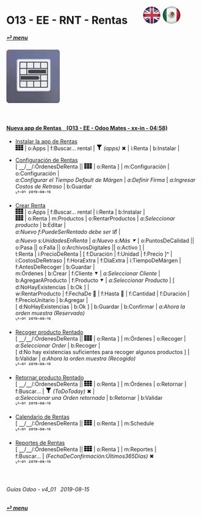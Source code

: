 # O13 - EE - RNT - Rentas &nbsp;&nbsp;&nbsp;&nbsp; [![en-uk](/doc/img/flg/en-uk-flg-btn-sml.png)](/en-uk/o13/ee/rnt/en-uk-o13-ee-rnt-rental-guides.md) [ ![es-mx](/doc/img/flg/es-mx-flg-btn-sml.png)](/es-mx/o13/ee/rnt/es-mx-o13-ee-rnt-rental-guides.md)
#### [_&#x23CE; menu_](/es-mx/o13/ee/es-mx-o13-ee-guides-menu.md "Regresar al menú de EE")  
### ![rnt](/doc/img/app/big/rnt.png)
[ⱽ¹²³⁴⁵⁶⁷⁸⁹⁰⁻]: # (ⱽ¹²³⁴⁵⁶⁷⁸⁹⁰⁻)

<br>

#### [Nueva app de Rentas &nbsp;&nbsp; (O13 - EE - Odoo Mates - xx-in - 04:58)](https://youtube.com/embed/xS5p-zOkbhk?autoplay=1&start=0&end=0&rel=0&nocount)<br>

- [Instalar la app de Rentas](https://youtube.com/embed/xS5p-zOkbhk?autoplay=1&start=0&end=24&rel=0)  
![apps](/doc/img/apps.png) | o:Apps | f:Buscar... rental | ![filter](/doc/img/filter.png) _(apps)_ &#x2716; | i:Renta | b:Instalar |  

- [Configuración de Rentas](https://youtube.com/embed/xS5p-zOkbhk?autoplay=1&start=261&end=0&rel=0)  
\[ &#x23BD;/&#x23BD;/:ÓrdenesDeRenta || ![apps](/doc/img/apps.png) | o:Renta ] | m:Configuración | o:Configuración |  
_a:Configurar el Tiempo Default de Márgen_ | _a:Definir Firma_ | _a:Ingresar Costos de Retraso_ | b:Guardar  
ⱽ¹⁻⁰¹ &nbsp;²⁰¹⁹⁻⁰⁸⁻¹⁵

- [Crear Renta](https://youtube.com/embed/xS5p-zOkbhk?autoplay=1&start=24&end=150&rel=0)  
![apps](/doc/img/apps.png) | o:Apps | f:Buscar... rental | i:Renta | b:Instalar |  
![apps](/doc/img/apps.png) | o:Renta | m:Productos | o:RentarProductos | _a:Seleccionar producto_ | b:Editar |  
_a:Nuevo f:PuedeSerRentado debe ser_ &#x1F5F9; |  
_a:Nuevo s:UnidadesEnRenta_ | _a:Nuevo s:Más &#x2BC6;_ \[ o:PuntosDeCalidad || o:Pasa || o:Falla || o:ArchivosDigitales || o:Activo ] |  
t:Renta | i:PrecioDeRenta | \[ f:Duración | f:Unidad | f:Precio \]&#x207F; |  
i:CostosDeRetraso | f:HoraExtra | f:DíaExtra | i:TiempoDeMárgen | f:AntesDeRecoger | b:Guardar |  
m:Órdenes | b:Crear | f:Cliente &#x2BC6; | _a:Seleccionar Cliente_ |  
b:AgregarAProducto | f:Producto &#x2BC6; | _a:Seleccionar Producto_ | \[ d:NoHayExistencias | b:Ok ] |  
w:RentarProducto | f:FechaDe &#x1F4C5; | f:Hasta &#x1F4C5; | f:Cantidad | f:Duración | f:PrecioUnitario | b:Agregar |  
\[ d:NoHayExistencias | b:Ok ] | b:Guardar | b:Confirmar | _a:Ahora la orden muestra (Reservado)_  
ⱽ¹⁻⁰¹ &nbsp;²⁰¹⁹⁻⁰⁸⁻¹⁵

- [Recoger producto Rentado](https://youtube.com/embed/xS5p-zOkbhk?autoplay=1&start=150&end=180&rel=0)  
\[ &#x23BD;/&#x23BD;/:ÓrdenesDeRenta || ![apps](/doc/img/apps.png) | o:Renta ] | m:Órdenes | o:Recoger | _a:Seleccionar Order_ | b:Recoger |  
\[ d:No hay existencias suficientes para recoger algunos productos ] | b:Validar | _a:Ahora la orden muestra (Recogido)_  
ⱽ¹⁻⁰¹ &nbsp;²⁰¹⁹⁻⁰⁸⁻¹⁵

- [Retornar producto Rentado](https://youtube.com/embed/xS5p-zOkbhk?autoplay=1&start=181&end=211&rel=0)  
\[ &#x23BD;/&#x23BD;/:ÓrdenesDeRenta || ![apps](/doc/img/apps.png) | o:Renta ] | m:Órdenes | o:Retornar | f:Buscar... | ![filter](/doc/img/filter.png) _(ToDoToday)_ &#x2716; |  
_a:Seleccionar una Orden retornada_ | b:Retornar | b:Validar  
ⱽ¹⁻⁰¹ &nbsp;²⁰¹⁹⁻⁰⁸⁻¹⁵

- [Calendario de Rentas](https://youtube.com/embed/xS5p-zOkbhk?autoplay=1&start=233&end=246&rel=0)  
\[ &#x23BD;/&#x23BD;/:ÓrdenesDeRenta || ![apps](/doc/img/apps.png) | o:Renta ] | m:Schedule  
ⱽ¹⁻⁰¹ &nbsp;²⁰¹⁹⁻⁰⁸⁻¹⁵

- [Reportes de Rentas](https://youtube.com/embed/xS5p-zOkbhk?autoplay=1&start=246&end=260&rel=0)  
\[ &#x23BD;/&#x23BD;/:ÓrdenesDeRenta || ![apps](/doc/img/apps.png) | o:Renta ] | m:Reportes |  
f:Buscar... | _(FechaDeConfirmación:Últimos365Días)_ &#x2716;  
ⱽ¹⁻⁰¹ &nbsp;²⁰¹⁹⁻⁰⁸⁻¹⁵

<br>

###### Guías Odoo - v4_01 &nbsp; 2019-08-15  
**[_&#x23CE; menu_](/es-mx/o13/ee/es-mx-o13-ee-guides-menu.md)**  
